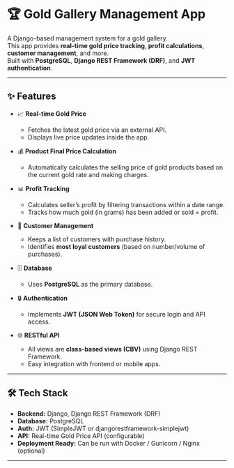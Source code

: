 # 🏆 Gold Gallery Management App

A Django-based management system for a gold gallery.  
This app provides **real-time gold price tracking**, **profit calculations**, **customer management**, and more.  
Built with **PostgreSQL**, **Django REST Framework (DRF)**, and **JWT authentication**.

---

## ✨ Features

- 📈 **Real-time Gold Price**
  - Fetches the latest gold price via an external API.
  - Displays live price updates inside the app.

- 💰 **Product Final Price Calculation**
  - Automatically calculates the selling price of gold products based on the current gold rate and making charges.

- 📊 **Profit Tracking**
  - Calculates seller’s profit by filtering transactions within a date range.
  - Tracks how much gold (in grams) has been added or sold = profit.

- 👥 **Customer Management**
  - Keeps a list of customers with purchase history.
  - Identifies **most loyal customers** (based on number/volume of purchases).

- 🗄 **Database**
  - Uses **PostgreSQL** as the primary database.

- 🔒 **Authentication**
  - Implements **JWT (JSON Web Token)** for secure login and API access.

- 🌐 **RESTful API**
  - All views are **class-based views (CBV)** using Django REST Framework.
  - Easy integration with frontend or mobile apps.

---

## 🛠️ Tech Stack

- **Backend:** Django, Django REST Framework (DRF)
- **Database:** PostgreSQL
- **Auth:** JWT (SimpleJWT or djangorestframework-simplejwt)
- **API:** Real-time Gold Price API (configurable)
- **Deployment Ready:** Can be run with Docker / Gunicorn / Nginx (optional)

---


